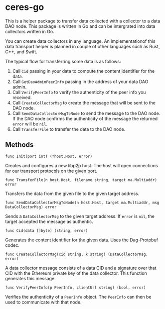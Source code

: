 # ceres-go   
    
This is a helper package to transfer data collected with a collector to a data DAO node. This package is written in Go and can be intergrated into data collectors written in Go.    
    
You can create data collectors in any language. An implementationof this data transport helper is planned in couple of other languages such as Rust, C++, and Swift.  

The typical flow for transferring some data is as follows:
1. Call `Cid` passing in your data to compute the content identifier for the data.   
2. Call `GetDaoAdminPeerInfo` passing in the address of your data DAO admin.   
3. Call `VerifyPeerInfo` to verify the authenticity of the peer info you received.    
4. Call `CreateCollectorMsg` to create the message that will be sent to the DAO node.    
4. Call `SendDataCollectorMsgToNode` to send the message to the DAO node. If the DAO node confirms the authenticity of the message the returned `error` will be `nil`.   
5. Call `TransferFile` to transfer the data to the DAO node.   
    
## Methods     
```
func Init(port int) (*host.Host, error)
```     
Creates and configures a new libp2p host. The host will open connections for our transport protocols on the given port.   
   
```
func TransferFile(n host.Host, filename string, target ma.Multiaddr) error
```   
Transfers the data from the given file to the given target address.   
   
```
func SendDataCollectorMsgToNode(n host.Host, target ma.Multiaddr, msg DataCollectorMsg) error
```    
Sends a `DataCollectorMsg` to the given target address. If `error` is `nil`, the target accepted the message as authentic.   
   
```
func Cid(data []byte) (string, error)
```    
Generates the content identifier for the given data. Uses the Dag-Protobuf codec.   
   
```
func CreateCollectorMsg(cid string, k string) (DataCollectorMsg, error)
```   
A data collector message consists of a data CID and a signature over that CID with the Ethereum private key of the data collector. This function generates this message.   
   
```
func VerifyPeerInfo(p PeerInfo, clientUrl string) (bool, error)
```    
Verifies the authenticity of a `PeerInfo` object. The `PeerInfo` can then be used to communicate with that node.
